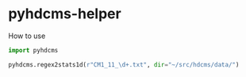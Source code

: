 # pyhdcms-helper

How to use

```python
import pyhdcms

pyhdcms.regex2stats1d(r"CM1_11_\d+.txt", dir="~/src/hdcms/data/")
```
